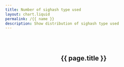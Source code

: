 ```yaml
---
title: Number of sighash type used
layout: chart.liquid
permalink: /{{ name }}
description: Show distribution of sighash type used
---
```


<br><br>
<h2 style="text-align:center">{{ page.title }}</h2>
<canvas id="myChart" width="100%"></canvas>
<script>
var labels = {{ site.data.stats.sighashtype.labels | join: "','" | prepend: "['" | append : "']"}};
var values = {{ site.data.stats.sighashtype.values | join: "," | prepend: "[" | append: "]"}};
var ctx = document.getElementById("myChart").getContext('2d');
var myChart = new Chart(ctx, {
    type: 'pie',
    data: {
        labels: labels,
        datasets: [{
            label: '#in-#out',
            data: values,
            backgroundColor: rainbowPalette,
            fill: true,
        }]
    },
    options: window.optionsForPercentage
});
</script>
